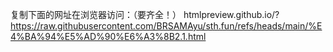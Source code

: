复制下面的网址在浏览器访问：（要齐全！）
htmlpreview.github.io/?https://raw.githubusercontent.com/BRSAMAyu/sth.fun/refs/heads/main/%E4%BA%94%E5%AD%90%E6%A3%8B2.1.html
